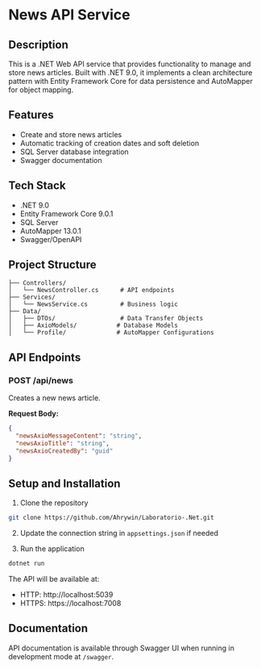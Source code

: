 # News API Service

## Description
This is a .NET Web API service that provides functionality to manage and store news articles. Built with .NET 9.0, it implements a clean architecture pattern with Entity Framework Core for data persistence and AutoMapper for object mapping.

## Features
- Create and store news articles
- Automatic tracking of creation dates and soft deletion
- SQL Server database integration
- Swagger documentation

## Tech Stack
- .NET 9.0
- Entity Framework Core 9.0.1
- SQL Server
- AutoMapper 13.0.1
- Swagger/OpenAPI

## Project Structure
```
├── Controllers/
│   └── NewsController.cs      # API endpoints
├── Services/
│   └── NewsService.cs         # Business logic
├── Data/
│   ├── DTOs/                  # Data Transfer Objects
│   ├── AxioModels/           # Database Models
│   └── Profile/              # AutoMapper Configurations
```

## API Endpoints

### POST /api/news
Creates a new news article.

**Request Body:**
```json
{
  "newsAxioMessageContent": "string",
  "newsAxioTitle": "string",
  "newsAxioCreatedBy": "guid"
}
```

## Setup and Installation

1. Clone the repository
```bash
git clone https://github.com/Ahrywin/Laboratorio-.Net.git
```

2. Update the connection string in `appsettings.json` if needed

3. Run the application
```bash
dotnet run
```

The API will be available at:
- HTTP: http://localhost:5039
- HTTPS: https://localhost:7008

## Documentation
API documentation is available through Swagger UI when running in development mode at `/swagger`.